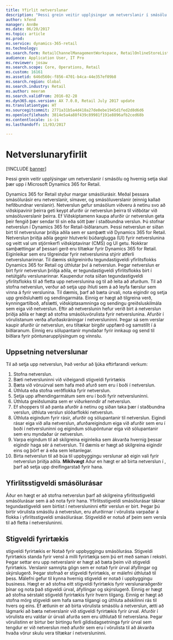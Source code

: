 ```yaml
---
title: Yfirlit netverslunar
description: "Þessi grein veitir upplýsingar um netverslanir í smásölu og hvernig setja skal þær upp í Microsoft Dynamics 365 for Retail."
author: kfend
manager: AnnBe
ms.date: 06/20/2017
ms.topic: article
ms.prod: 
ms.service: dynamics-365-retail
ms.technology: 
ms.search.form: RetailChannelManagementWorkspace, RetailOnlineStoreList
audience: Application User, IT Pro
ms.reviewer: josaw
ms.search.scope: Core, Operations, Retail
ms.custom: 16161
ms.assetid: 646d560c-f856-4701-b4ca-44e357ef09b8
ms.search.region: Global
ms.search.industry: Retail
ms.author: meeram
ms.search.validFrom: 2016-02-28
ms.dyn365.ops.version: AX 7.0.0, Retail July 2017 update
ms.translationtype: HT
ms.sourcegitcommit: 2771a31b5a4d418a27de0ebe1945d1fed2d8d6d6
ms.openlocfilehash: 3814e5a4a88f439c89981f191e8896afb2ced68b
ms.contentlocale: is-is
ms.lasthandoff: 11/03/2017

---
```


# <a name="online-store-overview"></a>Netverslunaryfirlit

[!INCLUDE [banner](includes/banner.md)]

Þessi grein veitir upplýsingar um netverslanir í smásölu og hvernig setja skal þær upp í Microsoft Dynamics 365 for Retail.

Dynamics 365 for Retail styður margar smásölurásir. Meðal þessara smásölurásir eru netverslanir, símaver, og smásöluverslanir (einnig kallað hefðbundnar verslanir). Netverslun gefur smásölum viðveru á netinu svo að viðskipavinir þeirra geti keypt afurðir úr netverslun þeirra til viðbótar við smásöluverslanir þeirra. Ef Viðskiptamenn kaupa afurðir úr netverslun geta þeir fengið þær sendar til sín eða sótt þær í staðbundna verslun. Þú stofnar netverslun í Dynamics 365 for Retail-biðlaranum. Þessi netverslun er síðan birt til netverslunar þriðja aðila sem er samþætt við Dynamics 365 for Retail. Netverslun þriðja aðila gegnir hlutverki búðarglugga (UI) fyrir netverslunina og veitt val um stjórnkerfi viðskiptavinar (CMS) og UI getu. Nokkrar samþættingar af þessari gerð eru tiltækar fyrir Dynamics 365 for Retail. Eiginleikar sem eru tilgreindar fyrir netverslunina stýrir atferli netverslunarinnar. Til dæmis skilgreinirðu tegundastigveldi yfirlitsflokks Dynamics 365 for Retail og úthlutar því á netverslun. Þegar netverslun er birt fyrir netverslun þriðja aðila, er tegundastigveldi yfirlitsflokks birt í netútgáfu verslunarinnar. Kaupendur nota síðan tegundastigveldi yfirlitsflokks til að fletta upp netverslunina og til að leita að afurðum. Til að stofna netverslun, verður að setja upp íhluti sem á að leyfa færslur sem vinna á fyrir verslunina. Til dæmis, þarf að bæta úrvali, nota eigindir og setja upp greiðsluhætti og sendingarmáta. Einnig er hægt að tilgreina verð, kynningartilboð, afslætti, viðskiptasamninga og sendingu greiðsluskilmála sem eiga við netverslun. Eftir að netverslunin hefur verið birt á netverslun þriðja aðila er hægt að stofna smásöluvörulista fyrir netverslunina. Afurðir í vörulistanum verða afurðaskráningar í netversluninni. Þegar sá sem verslar kaupir afurðir úr netverslun, eru tiltækar birgðir uppfærð og samstillt í á biðlaranum. Einnig eru sölupantanir myndaðar fyrir innkaup og send til biðlara fyrir pöntunarupplýsingum og vinnslu.

## <a name="set-up-an-online-store"></a>Uppsetning netverslunar
Til að setja upp netverslun, Það verður að ljúka eftirfarandi verkum:

1.  Stofna netverslun.
2.  Bæti netversluninni við viðeigandi stigveldi fyrirtækis
3.  Bæta við vöruúrval sem hafa með afurð sem eru í boði í netverslun.
4.  Úthluta eða stofna verðflokka fyrir netverslun.
5.  Setja upp afhendingarmátum sem eru í boði fyrir netversluninni.
6.  Úthluta greiðslumáta sem er viðurkenndir af netverslun.
7.  Ef shoppers til að panta afurðir á netinu og síðan taka þær í staðbundna verslun, úthluta verslun slóðarflokki netverslun.
8.  Úthluta eigindum fyrir rásir, afurðir og sölupantanir til netverslun. Eigindi rásar eiga við alla netverslun, afurðareigindum eiga við afurðir sem eru í boði í netversluninni og eigindum sölupöntunar eiga við sölupantanir sem eru myndaðar úr netverslun.
9.  Varpa eigindum til að skilgreina eiginleika sem ákvarða hvernig þessar eigindir haga sér á netverslun. Til dæmis er hægt að skilgreina eigindir eins og þörf er á eða sem leitanlegar.
10. Birta netverslun til að búa til uppbyggingu verslunar að eigin vali fyrir netverslun þriðja aðila. **Mikilvægt** Áður en hægt er að birta netverslun í , þarf að setja upp dreifingarstað fyrir hana.

## <a name="retail-channel-navigation-hierarchies"></a>Yfirlitsstigveldi smásölurásar
Áður en hægt er að stofna netverslun þarf að skilgreina yfirlitsstigveldi smásölurásar sem á að nota fyrir hana. Yfirlitsstigveldi smásölurásar táknar tegundastigveldi sem birtist í netversluninni eftir verslun er birt. Þegar þú birtir vörulista smásölu á netverslun, eru afurðirnar í vörulista varpaðar á flokka í yfirlitsstigveldi smásölurásar. Stigveldið er notuð af þeim sem versla til að fletta í netversluninni.

## <a name="organization-hierarchies"></a>Stigveldi fyrirtækis
stigveldi fyrirtækis er Notað fyrir uppbyggingu smásölurása. Stigveldi fyrirtækis standa fyrir vensl á milli fyrirtækja sem þú ert með saman í rekstri. Þegar settar eru upp netverslanir er hægt að bæta þeim við stigveldi fyrirtækis. Verslanir samnýta gögn sem er notað fyrir úrval áfyllingar og skýrslugerð. Þegar stofnað er stigveldi fyrirtækis, er málefni úthlutað til þess. Málefni gefur til kynna hvernig stigveldi er notað í uppbyggingu business. Hægt er að stofna eitt stigveldi fyrirtækis fyrir verslunaraðgerðir þínar og nota það stigveldi úrval, áfyllingar og skýrslugerð. Einnig er hægt að stofna sérstakt stigveldi fyrirtækis fyrir hvern tilgang. Einnig er hægt að stofna mörg stigveldi sem hafa sama tilgangi og úthluta aðskilinni rás til hvers og eins. Ef ætlunin er að birta vörulista smásölu á netverslun, ætti að lágmarki að bæta netverslanir við stigveldi fyrirtækis fyrir úrval. Afurðir í vörulista eru valdar úr úrvali afurða sem eru úthlutað til netverslana. Þegar vörulistinn er birtur ber birtingu ferli gildisdagsetninga fyrir úrval sem tengdur er við netverslun með afurðir sem eru í vörulista til að ákvarða hvaða vörur skulu vera tiltækar í netversluninni.




